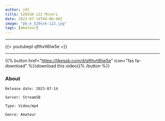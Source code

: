 ```yaml
---
author: j91
title: 520SSK-122 Minori
date: 2023-07-14T04:00:00Z
image: "pb_e_520ssk-122.jpg"
tags: [Amateur]
---
```

___

{{< youtubepl qfthvtl6lw5e >}}
___

{{% button href="https://likessb.com/d/qfthvtl6lw5e" icon="fas fa-download" %}}download this video{{% /button %}}
### About

`Release date: 2023-07-14`

`Server: StreamSB`

`Type: Video/mp4`

`Genre:	Amateur`